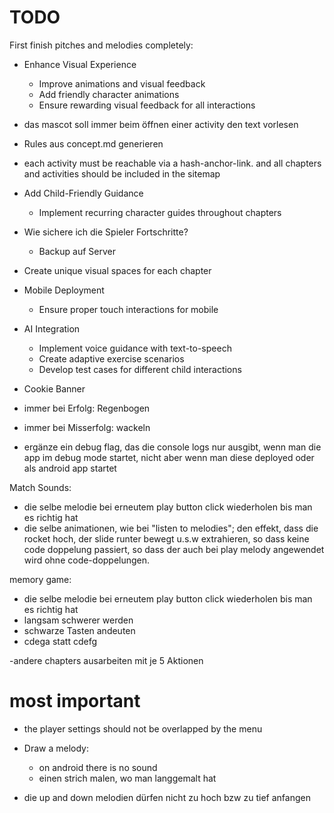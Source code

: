 TODO
====

First finish pitches and melodies completely:

- Enhance Visual Experience
    - Improve animations and visual feedback
    - Add friendly character animations
    - Ensure rewarding visual feedback for all interactions

- das mascot soll immer beim öffnen einer activity den text vorlesen

- Rules aus concept.md generieren

- each activity must be reachable via a hash-anchor-link. and all chapters and activities should be included in the sitemap

- Add Child-Friendly Guidance
    - Implement recurring character guides throughout chapters

- Wie sichere ich die Spieler Fortschritte? 
    - Backup auf Server

- Create unique visual spaces for each chapter

- Mobile Deployment
    - Ensure proper touch interactions for mobile
- AI Integration
    - Implement voice guidance with text-to-speech
    - Create adaptive exercise scenarios
    - Develop test cases for different child interactions

- Cookie Banner

- immer bei Erfolg: Regenbogen
- immer bei Misserfolg: wackeln

- ergänze ein debug flag, das die console logs nur ausgibt, wenn man die app  im debug mode startet, nicht aber wenn man diese deployed oder als android app startet


Match Sounds:
- die selbe melodie bei erneutem play button click wiederholen bis man es richtig hat
- die selbe animationen, wie bei "listen to melodies"; den effekt, dass die rocket hoch, der slide runter bewegt u.s.w extrahieren, so dass keine code doppelung passiert, so dass der auch bei play melody angewendet wird ohne code-doppelungen.

memory game: 
- die selbe melodie bei erneutem play button click wiederholen bis man es richtig hat
- langsam schwerer werden 
- schwarze Tasten andeuten 
- cdega statt cdefg

-andere chapters ausarbeiten mit je 5 Aktionen


# most important
- the player settings should not be overlapped by the menu

- Draw a melody:
  - on android there is no sound
  - einen strich malen, wo man langgemalt hat
- die up and down melodien dürfen nicht zu hoch bzw zu tief anfangen

